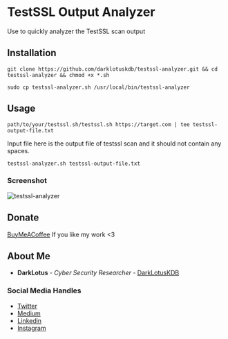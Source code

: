# TestSSL Output Analyzer
Use to quickly analyzer the TestSSL scan output

## Installation
```
git clone https://github.com/darklotuskdb/testssl-analyzer.git && cd testssl-analyzer && chmod +x *.sh
```
```
sudo cp testssl-analyzer.sh /usr/local/bin/testssl-analyzer
```

## Usage

```
path/to/your/testssl.sh/testssl.sh https://target.com | tee testssl-output-file.txt
```
Input file here is the output file of testssl scan and it should not contain any spaces.
```
testssl-analyzer.sh testssl-output-file.txt
```

### Screenshot
![testssl-analyzer](https://user-images.githubusercontent.com/29382875/159027585-78d93828-ec24-48d3-95a0-2c1a24c11aa9.png)

## Donate
[BuyMeACoffee](https://www.buymeacoffee.com/darklotus) If you like my work <3

## About Me

* **DarkLotus** - *Cyber Security Researcher* - [DarkLotusKDB](https://github.com/darklotuskdb)

### Social Media Handles
* [Twitter](https://twitter.com/darklotuskdb)
* [Medium](https://medium.com/@darklotus)
* [Linkedin](https://www.linkedin.com/in/kamaldeepbhati/)
* [Instagram](https://www.instagram.com/kamaldeepbhati/)
